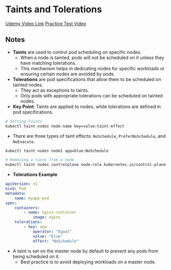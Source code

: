 # Taints and Tolerations

[Udemy Video Link](https://udemy.com/course/certified-kubernetes-administrator-with-practice-tests/learn/lecture/16063306#content)
[Practice Test Video](https://uklabs.kodekloud.com/topic/practice-test-taints-and-tolerations-2/)

## Notes

- **Taints** are used to control pod scheduling on specific nodes.
  - When a node is tainted, pods will not be scheduled on it unless they have matching tolerations.
  - This mechanism helps in dedicating nodes for specific workloads or ensuring certain nodes are avoided by pods.
- **Tolerations** are pod specifications that allow them to be scheduled on tainted nodes.
  - They act as exceptions to taints.
  - Only pods with appropriate tolerations can be scheduled on tainted nodes.
- **Key Point**: Taints are applied to nodes, while tolerations are defined in pod specifications.

```bash
# Setting Taints
kubectl taint nodes node-name key=value:taint-effect
```

- There are three types of taint effects: `NoSchedule`, `PreferNoSchedule`, and `NoExecute`.

```bash
kubectl taint nodes node1 app=blue:NoSchedule
```

```bash
# Removing a taint from a node
kubectl taint nodes controlplane node-role.kubernetes.io/control-plane:NoSchedule-
```

- **Tolerations Example**

```yaml
apiVersion: v1
kind: Pod
metadata:
    name: myapp-pod
spec:
    containers:
        - name: nginx-container
            image: nginx
    tolerations:
        - key: app
            operator: "Equal"
            value: "blue"
            effect: "NoSchedule"
```

- A taint is set on the master node by default to prevent any pods from being scheduled on it.
  - Best practice is to avoid deploying workloads on a master node.
